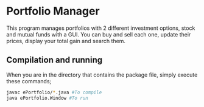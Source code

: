# Portfolio Manager

This program manages portfolios with 2 different investment options, stock and mutual funds with a GUI. You can buy and sell each one, update their prices, display your total gain and search them.

## Compilation and running

When you are in the directory that contains the package file, simply execute these commands;

```bash
javac ePortfolio/*.java #To compile
java ePortfolio.Window #To run
```
